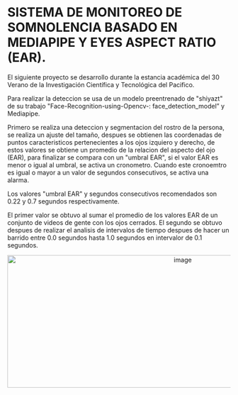 # SISTEMA DE MONITOREO DE SOMNOLENCIA BASADO EN MEDIAPIPE Y EYES ASPECT RATIO (EAR). 

El siguiente proyecto se desarrollo durante la estancia académica del 30 Verano de la Investigación Científica y Tecnológica del Pacifico. 

Para realizar la deteccion se usa de un modelo preentrenado de "shiyazt" de su trabajo "Face-Recognition-using-Opencv-: face_detection_model” y Mediapipe. 

Primero se realiza una deteccion y segmentacion del rostro de la persona, se realiza un ajuste del tamaño, despues se obtienen las coordenadas de puntos caracteristicos pertenecientes a los ojos izquiero y derecho, de estos valores se obtiene un promedio de la relacion del aspecto del ojo (EAR), para finalizar se compara con un "umbral EAR", si el valor EAR es menor o igual al umbral, se activa un cronometro. Cuando este cronoemtro es igual o mayor a un valor de segundos consecutivos, se activa una alarma. 

Los valores "umbral EAR" y segundos consecutivos recomendados son 0.22 y 0.7 segundos respectivamente. 

El primer valor se obtuvo al sumar el promedio de los valores EAR de un conjunto de videos de gente con los ojos cerrados. El segundo se obtuvo despues de realizar el analisis de intervalos de tiempo despues de hacer un barrido entre 0.0 segundos hasta 1.0 segundos en intervalor de 0.1 segundos. 

<div align="center">
    <img width="776" height="299" alt="image" src="https://github.com/user-attachments/assets/369262b1-a723-4a4c-9db4-92ebb578d49e" />
</div>
